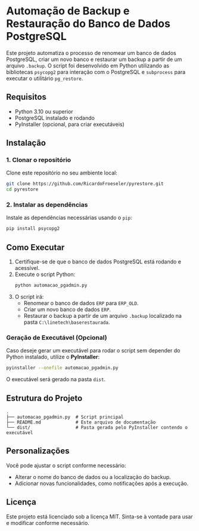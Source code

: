 
# Automação de Backup e Restauração do Banco de Dados PostgreSQL

Este projeto automatiza o processo de renomear um banco de dados PostgreSQL, criar um novo banco e restaurar um backup a partir de um arquivo `.backup`. O script foi desenvolvido em Python utilizando as bibliotecas `psycopg2` para interação com o PostgreSQL e `subprocess` para executar o utilitário `pg_restore`.

## Requisitos

- Python 3.10 ou superior
- PostgreSQL instalado e rodando
- PyInstaller (opcional, para criar executáveis)


## Instalação

### 1. Clonar o repositório
Clone este repositório no seu ambiente local:
```bash
git clone https://github.com/RicardoFroeseler/pyrestore.git
cd pyrestore
```

### 2. Instalar as dependências
Instale as dependências necessárias usando o `pip`:
```bash
pip install psycopg2
```

## Como Executar

1. Certifique-se de que o banco de dados PostgreSQL está rodando e acessível.
2. Execute o script Python:
   ```bash
   python automacao_pgadmin.py
   ```
3. O script irá:
   - Renomear o banco de dados `ERP` para `ERP_OLD`.
   - Criar um novo banco de dados `ERP`.
   - Restaurar o backup a partir de um arquivo `.backup` localizado na pasta `C:\linetech\baserestaurada`.

### Geração de Executável (Opcional)
Caso deseje gerar um executável para rodar o script sem depender do Python instalado, utilize o **PyInstaller**:

```bash
pyinstaller --onefile automacao_pgadmin.py
```

O executável será gerado na pasta `dist`.

## Estrutura do Projeto

```
.
├── automacao_pgadmin.py  # Script principal
├── README.md             # Este arquivo de documentação
└── dist/                 # Pasta gerada pelo PyInstaller contendo o executável
```

## Personalizações

Você pode ajustar o script conforme necessário:
- Alterar o nome do banco de dados ou a localização do backup.
- Adicionar novas funcionalidades, como notificações após a execução.

## Licença

Este projeto está licenciado sob a licença MIT. Sinta-se à vontade para usar e modificar conforme necessário.
